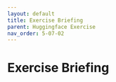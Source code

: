 ```yaml
---
layout: default
title: Exercise Briefing
parent: Huggingface Exercise
nav_order: 5-07-02
---
```


# Exercise Briefing

